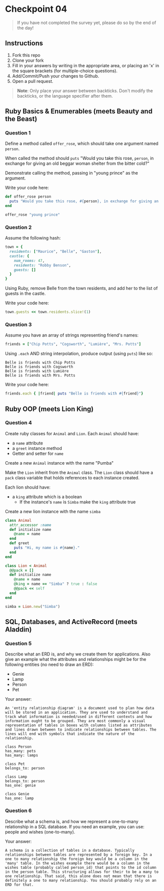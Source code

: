 # Checkpoint 04

> If you have not completed the survey yet,
please do so by the end of the day!

## Instructions

1. Fork this repo
2. Clone your fork
3. Fill in your answers by writing in the appropriate area, or placing an 'x' in
the square brackets (for multiple-choice questions).
4. Add/Commit/Push your changes to Github.
5. Open a pull request.

> **Note**: Only place your answer between backticks. Don't modify the backticks,
or the language specifier after them.

## Ruby Basics & Enumerables (meets Beauty and the Beast)

### Question 1

Define a method called `offer_rose`, which should take one argument named `person`.

When called the method should `puts` "Would you take this rose, `person`, in exchange for giving an old beggar woman shelter from the bitter cold?"

Demonstrate calling the method, passing in "young prince" as the argument.

Write your code here:
```ruby
def offer_rose person
  puts "Would you take this rose, #{person}, in exchange for giving an old beggar woman shelter from the bitter cold?"
end

offer_rose "young prince"
```

### Question 2

Assume the following hash:

```ruby
town = {
  residents: ["Maurice", "Belle", "Gaston"],
  castle: {
    num_rooms: 47,
    residents: "Robby Benson",
    guests: []
  }
}
```

Using Ruby, remove Belle from the town residents, and
add her to the list of guests in the castle.

Write your code here:
```ruby
town.guests << town.residents.slice!(1)
```

### Question 3

Assume you have an array of strings representing friend's names:

```ruby
friends = ["Chip Potts", "Cogsworth", "Lumière", "Mrs. Potts"]
```

Using `.each` AND string interpolation, produce output (using `puts`) like so:

```
Belle is friends with Chip Potts
Belle is friends with Cogsworth
Belle is friends with Lumière
Belle is friends with Mrs. Potts
```

Write your code here:
```ruby
friends.each { |friend| puts "Belle is friends with #{friend}"}
```
## Ruby OOP (meets Lion King)

### Question 4

Create ruby classes for `Animal` and `Lion`.
Each `Animal` should have:

- a `name` attribute
- a `greet` instance method
- Getter and setter for `name`

Create a new `Animal` instance with the name "Pumba"

Make the `Lion` inherit from the `Animal` class.
The `Lion` class should have a `pack` class variable that holds references to each instance created.

Each lion should have:
- a `king` attribute which is a boolean
  - If the instance's `name` is `Simba` make the `king` attribute true

Create a new lion instance with the name `simba`

```ruby
class Animal
  attr_accessor :name
  def initialize name
    @name = name
  end
  def greet
    puts "Hi, my name is #{name}."
  end
end

class Lion < Animal
  @@pack = []
  def initialize name
    @name = name
    @king = name == "Simba" ? true : false
    @@pack << self
  end
end

simba = Lion.new("Simba")
```

## SQL, Databases, and ActiveRecord (meets Aladdin)

### Question 5

Describe what an ERD is, and why we create them for applications. Also give an
example what the attributes and relationships might be for the following
entities (no need to draw an ERD):
* Genie
* Lamp
* Person
* Pet

Your answer:
```
An 'entity relationship diagram' is a document used to plan how data will be stored in an application. They are used to understand and track what information is needed/used in different contexts and how information ought to be grouped. They are most commonly a visual representation of tables in boxes with columns listed as attributes and lines drawn between to indicate relationships between tables. The lines will end with symbols that indicate the nature of the relationship.

class Person
has_many: pets
has_many: lamps

class Pet
belongs_to: person

class Lamp
belongs_to: person
has_one: genie

class Genie
has_one: lamp
```

### Question 6

Describe what a schema is, and how we represent a one-to-many relationship in a
SQL database. If you need an example, you can use: people and wishes
(one-to-many).

Your answer:
```
A schema is a collection of tables in a database. Typically relationships between tables are represented by a foreign key. In a one to many relationship the foreign key would be a column in the 'many' table. In the wishes example there would be a column in the wishes table (probably called person_id) that points to the id column in the person table. This structuring allows for their to be a many to one relationship. That said, this alone does not mean that there is definitely a one to many relationship. You should probably rely on an ERD for that.
```
